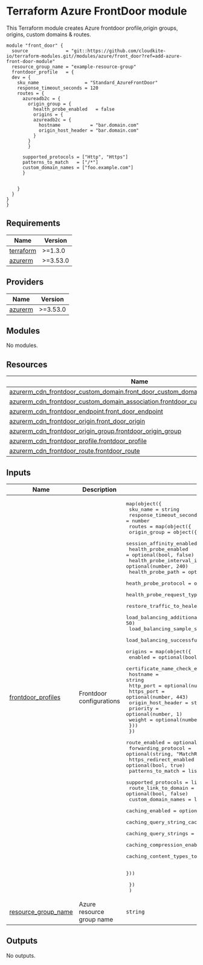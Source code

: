 # Terraform Azure FrontDoor module

This Terraform module creates Azure frontdoor profile,origin groups,
origins, custom domains & routes.

<!-- markdownlint-disable MD013 MD033 -->
```shell
module "front_door" {
  source              = "git::https://github.com/cloudkite-io/terraform-modules.git//modules/azure/front_door?ref=add-azure-front-door-module"
  resource_group_name = "example-resource-group"
  frontdoor_profile   = { 
  dev = {
    sku_name                 = "Standard_AzureFrontDoor"
    response_timeout_seconds = 120
    routes = {
      azureadb2c = {
        origin_group = {
          health_probe_enabled   = false
          origins = {
          azureadb2c = {
            hostname           = "bar.domain.com"
            origin_host_header = "bar.domain.com"
          }
        }
        }

      supported_protocols = ["Http", "Https"]
      patterns_to_match   = ["/*"]
      custom_domain_names = ["foo.example.com"]
      }


    }
  }
}
}
```

## Requirements

| Name | Version |
|------|---------|
| <a name="requirement_terraform"></a> [terraform](#requirement\_terraform) | >=1.3.0 |
| <a name="requirement_azurerm"></a> [azurerm](#requirement\_azurerm) | >=3.53.0 |

## Providers

| Name | Version |
|------|---------|
| <a name="provider_azurerm"></a> [azurerm](#provider\_azurerm) | >=3.53.0 |

## Modules

No modules.

## Resources

| Name | Type |
|------|------|
| [azurerm_cdn_frontdoor_custom_domain.front_door_custom_domain](https://registry.terraform.io/providers/hashicorp/azurerm/latest/docs/resources/cdn_frontdoor_custom_domain) | resource |
| [azurerm_cdn_frontdoor_custom_domain_association.frontdoor_custom_domain_association](https://registry.terraform.io/providers/hashicorp/azurerm/latest/docs/resources/cdn_frontdoor_custom_domain_association) | resource |
| [azurerm_cdn_frontdoor_endpoint.front_door_endpoint](https://registry.terraform.io/providers/hashicorp/azurerm/latest/docs/resources/cdn_frontdoor_endpoint) | resource |
| [azurerm_cdn_frontdoor_origin.front_door_origin](https://registry.terraform.io/providers/hashicorp/azurerm/latest/docs/resources/cdn_frontdoor_origin) | resource |
| [azurerm_cdn_frontdoor_origin_group.frontdoor_origin_group](https://registry.terraform.io/providers/hashicorp/azurerm/latest/docs/resources/cdn_frontdoor_origin_group) | resource |
| [azurerm_cdn_frontdoor_profile.frontdoor_profile](https://registry.terraform.io/providers/hashicorp/azurerm/latest/docs/resources/cdn_frontdoor_profile) | resource |
| [azurerm_cdn_frontdoor_route.frontdoor_route](https://registry.terraform.io/providers/hashicorp/azurerm/latest/docs/resources/cdn_frontdoor_route) | resource |

## Inputs

| Name | Description | Type | Default | Required |
|------|-------------|------|---------|:--------:|
| <a name="input_frontdoor_profiles"></a> [frontdoor\_profiles](#input\_frontdoor\_profiles) | Frontdoor configurations | <pre>map(object({<br>    sku_name                 = string<br>    response_timeout_seconds = number<br>    routes = map(object({<br>      origin_group = object({<br>        session_affinity_enabled                          = optional(bool, true)<br>        health_probe_enabled                              = optional(bool, false)<br>        health_probe_interval_in_seconds                  = optional(number, 240)<br>        health_probe_path                                 = optional(string, "/")<br>        heath_probe_protocol                              = optional(string, "Https")<br>        health_probe_request_type                         = optional(string, "HEAD")<br>        restore_traffic_to_healed_or_new_endpoint         = optional(number)<br>        load_balancing_additional_latency_in_milliseconds = optional(number, 50)<br>        load_balancing_sample_size                        = optional(number, 4)<br>        load_balancing_successful_sample_required         = optional(number, 3)<br>        origins = map(object({<br>          enabled                        = optional(bool, true)<br>          certificate_name_check_enabled = optional(bool, false)<br>          hostname                       = string<br>          http_port                      = optional(number, 80)<br>          https_port                     = optional(number, 443)<br>          origin_host_header             = string<br>          priority                       = optional(number, 1)<br>          weight                         = optional(number, 1)<br>        }))<br>      })<br>      route_enabled                         = optional(bool, true)<br>      forwarding_protocol                   = optional(string, "MatchRequest")<br>      https_redirect_enabled                = optional(bool, true)<br>      patterns_to_match                     = list(string)<br>      supported_protocols                   = list(string)<br>      route_link_to_domain                  = optional(bool, false)<br>      custom_domain_names                   = list(string)<br>      caching_enabled                       = optional(bool, false)<br>      caching_query_string_caching_behavior = optional(string)<br>      caching_query_strings                 = optional(list(string))<br>      caching_compression_enabled           = optional(bool, true)<br>      caching_content_types_to_compress     = optional(list(string))<br><br>    }))<br><br>    })<br>  )</pre> | `{}` | no |
| <a name="input_resource_group_name"></a> [resource\_group\_name](#input\_resource\_group\_name) | Azure resource group name | `string` | n/a | yes |

## Outputs

No outputs.
